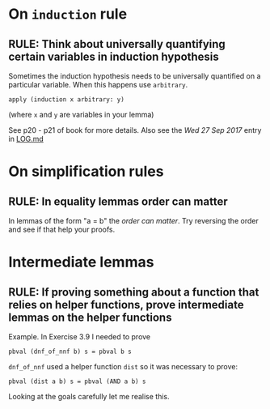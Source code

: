 # On `induction` rule

## RULE: Think about universally quantifying certain variables in induction hypothesis

Sometimes the induction hypothesis needs to be universally quantified on a
particular variable. When this happens use `arbitrary`.

    apply (induction x arbitrary: y)

(where `x` and `y` are variables in your lemma)

See p20 - p21 of book for more details. Also see the
*Wed 27 Sep 2017* entry in [LOG.md](LOG.md)

# On simplification rules

## RULE: In equality lemmas order can matter

In lemmas of the form "a = b" the _order can matter_. Try reversing the
order and see if that help your proofs.

# Intermediate lemmas

## RULE: If proving something about a function that relies on helper functions, prove intermediate lemmas on the helper functions

Example. In Exercise 3.9 I needed to prove

    pbval (dnf_of_nnf b) s = pbval b s

`dnf_of_nnf` used a helper function `dist` so it was necessary to prove:

    pbval (dist a b) s = pbval (AND a b) s

Looking at the goals carefully let me realise this.